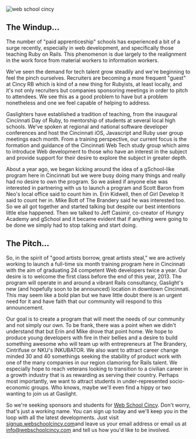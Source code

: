 ![web school cincy](http://gaslight.github.io/posts/assets/images/2013-06-17-web-school-cincy-01.png)

##  The Windup...

The number of "paid apprenticeship" schools has experienced a bit of a surge
recently, especially in web development, and specifically those
teaching Ruby on Rails. This phenomenon is due largely to the realignment in
the work force from material workers to information workers.

We've seen the demand for tech talent grow steadily and we're beginning to
feel the pinch ourselves. Recruiters are becoming a more frequent "guest" at
Cincy RB which is kind of a new thing for Rubyists, at least locally, and it's
not only recruiters but companies sponsoring meetings in order to pitch to
attendees. We see this as a good problem to have but a problem nonetheless and
one we feel capable of helping to address.

Gaslighters have established a tradition of teaching, from the inaugural
Cincinnati Day of Ruby, to mentorship of students at several local high
schools. We've spoken at regional and national software developer conferences
and host the Cincinnati iOS, Javascript and Ruby user group meetings each
month. From a training perspective, our current focus is the formation and
guidance of the Cincinnati Web Tech study group which aims to introduce Web
development to those who have an interest in the subject and provide support
for their desire to explore the subject in greater depth.

About a year ago, we began kicking around the idea of a gSchool-like program
here in Cincinnati but we were busy doing many things and really had no desire
to own the program. So we asked if anyone else was interested in partnering
with us to launch a program and Scott Baron from Neo's local office said to
count him in. Erin Kidwell, then of Girl Develop It said to count her in. Mike
Bott of The Brandery said he was interested too. So we all got together and
started talking but despite our best intentions little else happened. Then we
talked to Jeff Casimir, co-creator of Hungry Academy and gSchool and it became
evident that if anything were going to be done we simply had to stop talking
and start doing.

## The Pitch...

So, in the spirit of "good artists borrow, great artists steal," we are
actively working to launch a full-time six month training program here in
Cincinnati with the aim of graduating 24 competent Web developers twice a
year. Our desire is to welcome the first class before the end of this year,
2013. The program will operate in and around a vibrant Rails consultancy,
Gaslight's new (and hopefully soon to be announced) location in downtown
Cincinnati. This may seem like a bold plan but we have little doubt there is an
urgent need for it and have faith that our community will respond to this
announcement.

Our goal is to create a program that will meet the needs of our community and
not simply our own. To be frank, there was a point when we didn't understand
that but Erin and Mike drove that point home. We hope to produce young
developers with fire in their bellies and a desire to build something awesome
who will team up with entrepreneurs at The Brandery, Cintrifuse or NKU's
INKUBATOR. We also want to attract career change minded 30 and 40 somethings
seeking the stability of product work with one of the many companies in our
region clamoring for Rails talent. We especially hope to reach veterans
looking to transition to a civilian career in a growth industry that is as
rewarding as serving their country. Perhaps most importantly, we want to
attract students in under-represented socio-economic groups. Who knows, maybe
we'll even find a hippy or two wanting to join us at Gaslight.

So we're seeking sponsors and students for [Web School Cincy](http://signup.webschoolcincy.com/).
Don't worry, that's just a working name. You can sign up today and we'll keep
you in the loop with all the latest developments. Just visit
[signup.webschoolcincy.com](http://signup.webschoolcincy.com/)and leave us
your email address or email us at [info@webschoolcincy.com](mailto:info@webschoolcincy.com)
and tell us how you'd like to be involved.

